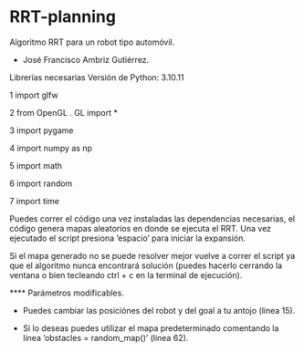 # RRT-planning

Algoritmo RRT para un robot tipo automóvil.

- José Francisco Ambriz Gutiérrez.


Librerías necesarias
Versión de Python: 3.10.11

1 import glfw

2 from OpenGL . GL import *

3 import pygame

4 import numpy as np

5 import math

6 import random

7 import time

Puedes correr el código una vez instaladas las dependencias necesarias, el código genera mapas aleatorios en donde se ejecuta el RRT. Una vez ejecutado el script presiona ’espacio’ para iniciar la expansión.

Si el mapa generado no se puede resolver mejor vuelve a correr el script ya que el algoritmo nunca encontrará solución (puedes hacerlo cerrando la ventana o bien tecleando ctrl + c en la terminal de ejecución).

**** Parámetros modificables.

- Puedes cambiar las posiciónes del robot y del goal a tu antojo (linea 15).

- Si lo deseas puedes utilizar el mapa predeterminado comentando la linea ’obstacles = random_map()’ (linea 62).
